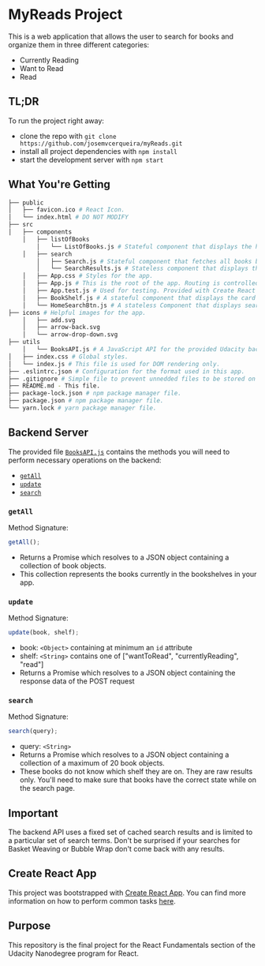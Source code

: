 # MyReads Project

This is a web application that allows the user to search for books and organize them in three different categories:

-   Currently Reading
-   Want to Read
-   Read

## TL;DR

To run the project right away:

-   clone the repo with `git clone https://github.com/josemvcerqueira/myReads.git`
-   install all project dependencies with `npm install`
-   start the development server with `npm start`

## What You're Getting

```bash
├── public
│   ├── favicon.ico # React Icon.
│   └── index.html # DO NOT MODIFY
├── src
│   ├── components
    │   ├── listOfBooks
        │   └── ListOfBooks.js # Stateful component that displays the home page.
    │   ├── search
        │   ├── Search.js # Stateful component that fetches all books based on a query.
        │   └── SearchResults.js # Stateless component that displays the UI of the search page
    │   ├── App.css # Styles for the app.
    │   ├── App.js # This is the root of the app. Routing is controlled by this component.
    │   ├── App.test.js # Used for testing. Provided with Create React App.
    │   ├── BookShelf.js # A stateful component that displays the card of the book
    │   └── HomeSearchBtn.js # A stateless Component that displays search button
├── icons # Helpful images for the app.
    │   ├── add.svg
    │   ├── arrow-back.svg
    │   └── arrow-drop-down.svg
├── utils
    │   └── BooksAPI.js # A JavaScript API for the provided Udacity backend.
│   ├── index.css # Global styles.
│   └── index.js # This file is used for DOM rendering only.
├── .eslintrc.json # Configuration for the format used in this app.
├── .gitignore # Simple file to prevent unnedded files to be stored on GitHub.
├── README.md - This file.
├── package-lock.json # npm package manager file.
├── package.json # npm package manager file.
└── yarn.lock # yarn package manager file.

```

## Backend Server

The provided file [`BooksAPI.js`](src/utils/BooksAPI.js) contains the methods you will need to perform necessary operations on the backend:

-   [`getAll`](#getall)
-   [`update`](#update)
-   [`search`](#search)

### `getAll`

Method Signature:

```js
getAll();
```

-   Returns a Promise which resolves to a JSON object containing a collection of book objects.
-   This collection represents the books currently in the bookshelves in your app.

### `update`

Method Signature:

```js
update(book, shelf);
```

-   book: `<Object>` containing at minimum an `id` attribute
-   shelf: `<String>` contains one of ["wantToRead", "currentlyReading", "read"]
-   Returns a Promise which resolves to a JSON object containing the response data of the POST request

### `search`

Method Signature:

```js
search(query);
```

-   query: `<String>`
-   Returns a Promise which resolves to a JSON object containing a collection of a maximum of 20 book objects.
-   These books do not know which shelf they are on. They are raw results only. You'll need to make sure that books have the correct state while on the search page.

## Important

The backend API uses a fixed set of cached search results and is limited to a particular set of search terms. Don't be surprised if your searches for Basket Weaving or Bubble Wrap don't come back with any results.

## Create React App

This project was bootstrapped with [Create React App](https://github.com/facebookincubator/create-react-app). You can find more information on how to perform common tasks [here](https://github.com/facebookincubator/create-react-app/blob/master/packages/react-scripts/template/README.md).

## Purpose

This repository is the final project for the React Fundamentals section of the Udacity Nanodegree program for React.
